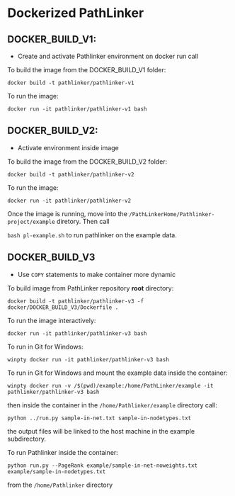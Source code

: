 # Dockerized PathLinker

## DOCKER_BUILD_V1:
- Create and activate Pathlinker environment on docker run call

To build the image from the DOCKER_BUILD_V1 folder:

`docker build -t pathlinker/pathlinker-v1`

To run the image:

`docker run -it pathlinker/pathlinker-v1 bash`

## DOCKER_BUILD_V2:
- Activate environment inside image

To build the image from the DOCKER_BUILD_V2 folder:

`docker build -t pathlinker/pathlinker-v2`

To run the image:

`docker run -it pathlinker/pathlinker-v2`

Once the image is running, move into the `/PathLinkerHome/Pathlinker-project/example` diretory. Then call

`bash pl-example.sh` to run pathlinker on the example data.

## DOCKER_BUILD_V3
- Use `COPY` statements to make container more dynamic

To build image from PathLinker repository __root__ directory:

`docker build -t pathlinker/pathlinker-v3 -f docker/DOCKER_BUILD_V3/Dockerfile .`

To run the image interactively:

`docker run -it pathlinker/pathlinker-v3 bash`

To run in Git for Windows:

`winpty docker run -it pathlinker/pathlinker-v3 bash`

To run in Git for Windows and mount the example data inside the container:

`winpty docker run -v /$(pwd)/example:/home/PathLinker/example -it pathlinker/pathlinker-v3 bash`

then inside the container in the `/home/Pathlinker/example` directory call:

`python ../run.py sample-in-net.txt sample-in-nodetypes.txt`

the output files will be linked to the host machine in the example subdirectory. 

To run Pathlinker inside the container:

`python run.py --PageRank example/sample-in-net-noweights.txt example/sample-in-nodetypes.txt`

from the `/home/Pathlinker` directory
